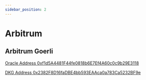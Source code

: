 ```yaml
---
sidebar_position: 2
---
```


# Arbitrum

## Arbitrum Goerli
[Oracle Address 0xf1d5A4481F44fe0818b6E7Ef4A60c0c9b29E3118](https://goerli.arbiscan.io/address/0xf1d5A4481F44fe0818b6E7Ef4A60c0c9b29E3118)

[DKG Address 0x2382F8D16faDBE4bb593EAAca0a783Ca5232BF9e](https://goerli.arbiscan.io/address/0x2382F8D16faDBE4bb593EAAca0a783Ca5232BF9e)
